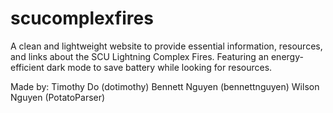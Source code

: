 # scucomplexfires

A clean and lightweight website to provide essential information, resources, and links about the SCU Lightning Complex Fires. Featuring an energy-efficient dark mode to save battery while looking for resources.

Made by:
Timothy Do (dotimothy)
Bennett Nguyen (bennettnguyen)
Wilson Nguyen (PotatoParser)
